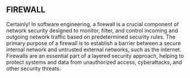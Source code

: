FIREWALL
---------------------------------------------------------------------------
Certainly! In software engineering, a firewall is a crucial component of network security designed to monitor, filter, and control incoming and outgoing network traffic based on predetermined security rules. The primary purpose of a firewall is to establish a barrier between a secure internal network and untrusted external networks, such as the internet. Firewalls are an essential part of a layered security approach, helping to protect systems and data from unauthorized access, cyberattacks, and other security threats.
